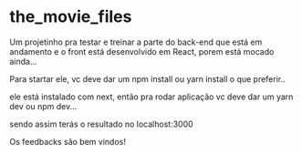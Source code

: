 # the_movie_files
Um projetinho pra testar e treinar a parte do back-end que está em andamento e o front está desenvolvido em React, porem está mocado ainda...

Para startar ele, vc deve dar um npm install ou yarn install o que preferir..

ele está instalado com next, então pra rodar aplicação vc deve dar um yarn dev ou npm dev...

sendo assim terás o resultado no localhost:3000

Os feedbacks são bem vindos!
